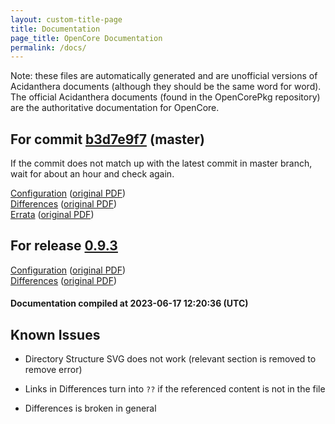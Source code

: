 ```yaml
---
layout: custom-title-page
title: Documentation
page_title: OpenCore Documentation
permalink: /docs/
---
```

Note: these files are automatically generated and are unofficial versions of Acidanthera documents (although they should be the same word for word). The official Acidanthera documents (found in the OpenCorePkg repository) are the authoritative documentation for OpenCore.

## For commit [b3d7e9f7](https://github.com/acidanthera/OpenCorePkg/tree/b3d7e9f7cad6eed7b87566bb42efd8d7c8d4d3ad) (master)

If the commit does not match up with the latest commit in master branch, wait for about an hour and check again.

[Configuration](latest/Configuration.html) ([original PDF](https://github.com/acidanthera/OpenCorePkg/blob/b3d7e9f7cad6eed7b87566bb42efd8d7c8d4d3ad/Docs/Configuration.pdf))
<br>
[Differences](latest/Differences.html) ([original PDF](https://github.com/acidanthera/OpenCorePkg/blob/b3d7e9f7cad6eed7b87566bb42efd8d7c8d4d3ad/Docs/Differences/Differences.pdf))
<br>
[Errata](latest/Errata.html) ([original PDF](https://github.com/acidanthera/OpenCorePkg/blob/b3d7e9f7cad6eed7b87566bb42efd8d7c8d4d3ad/Docs/Errata/Errata.pdf))

## For release [0.9.3](https://github.com/acidanthera/OpenCorePkg/tree/0.9.3)

[Configuration](release/Configuration.html) ([original PDF](https://github.com/acidanthera/OpenCorePkg/blob/0.9.3/Docs/Configuration.pdf))
<br>
[Differences](release/Differences.html) ([original PDF](https://github.com/acidanthera/OpenCorePkg/blob/0.9.3/Docs/Differences/Differences.pdf))

#### Documentation compiled at 2023-06-17 12:20:36 (UTC)

## Known Issues

* Directory Structure SVG does not work (relevant section is removed to remove error)

* Links in Differences turn into `??` if the referenced content is not in the file

* Differences is broken in general
